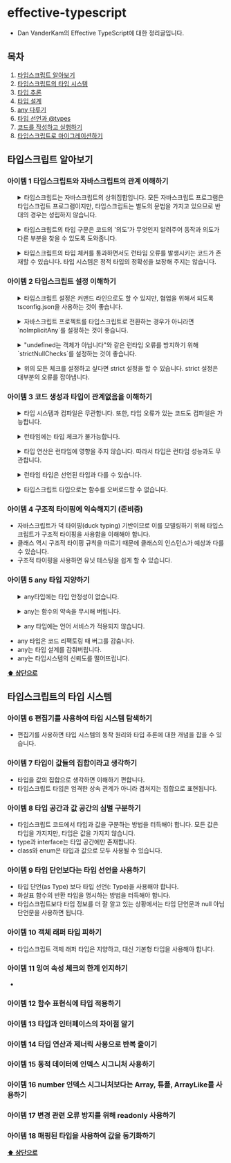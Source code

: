 # effective-typescript
- Dan VanderKam의 Effective TypeScript에 대한 정리글입니다.

## 목차

1. [타입스크립트 알아보기](#타입스크립트-알아보기)
2. [타입스크립트의 타입 시스템](#타입스크립트의-타입-시스템)
3. [타입 추론](#타입-추론)
4. [타입 설계](#타입-설계)
5. [any 다루기](#any-다루기)
6. [타입 선언과 @types](#타입-선언과-@types)
7. [코드를 작성하고 실행하기](#코드를-작성하고-실행하기)
8. [타입스크립트로 마이그레이션하기](#타입스크립트로-마이그레이션하기)

## **타입스크립트 알아보기**
### 아이템 1 타입스크립트와 자바스크립트의 관계 이해하기

<ul>
<details>
<summary>타입스크립트는 자바스크립트의 상위집합입니다. 모든 자바스크립트 프로그램은 타입스크립트 프로그램이지만, 타입스크립트는 별도의 문법을 가지고 있으므로 반대의 경우는 성립하지 않습니다.</summary>
<div markdown="1"><br/>
  
```js
// JavaScript
function greet(who: string) { // SyntaxError: Unexpected token :
  console.log('Hello', who);
}
```
자바스크립트에선 위와 같은 타입스크립트 문법을 사용할 수 없습니다. 그러나 타입스크립트에서는 자바스크립트의 모든 문법을 사용할 수 있습니다.
<br/><br/>
  
</div>
</details>
</ul>

<ul>
<details>
<summary>타입스크립트의 타입 구문은 코드의 '의도'가 무엇인지 알려주어 동작과 의도가 다른 부분을 찾을 수 있도록 도와줍니다.</summary>
<div markdown="1"><br/>
  
```ts
interface State {
  name: string;
  capital: string; // 의도
}

const states: State[] = [
  {name: 'Alabama', capital: 'Montgomery'},
  {name: 'Alaska',  capitol: 'Juneau'}, // 동작
                 // ~~~~~~~~~~~~~~~~~ Did you mean to write 'capital'?
  {name: 'Arizona', capital: 'Phoenix'},
  // ...
];
```
명시적으로 states를 선언하면 코드 작성자의 의도를 타입스크립트에게 알려줄 수 있고(capital), 만약 잘못된 동작(capitol)이 발생하였다면 타입스크립트는 에러와 함께 해결 방법을 추천해줍니다.<br/><br/>
  
</div>
</details>
</ul>

<ul>
<details>
<summary>타입스크립트의 타입 체커를 통과하면서도 런타임 오류를 발생시키는 코드가 존재할 수 있습니다. 타입 시스템은 정적 타입의 정확성을 보장해 주지는 않습니다.</summary>
<div markdown="1"><br/>
  
```ts
const names = ['Alice', 'Bob'];
console.log(names[2].toUpperCase());
// TypeError: Cannot read property 'toUpperCase' of undefined
```
타입은 정확하지만 존재하지 않는 인덱스에 접근하려 시도하였기 때문에 에러가 발생합니다.<br/><br/>
  
</div>
</details>
</ul>

### 아이템 2 타입스크립트 설정 이해하기

<ul>
<details>
<summary>타입스크립트 설정은 커맨드 라인으로도 할 수 있지만, 협업을 위해서 되도록 tsconfig.json을 사용하는 것이 좋습니다.</summary>
<div markdown="1"><br/>
  
```cli
$ tsc --init
```
위 명령어를 입력하면 루트 디렉토리에 tsconfig.json 파일을 만들어줍니다.<br/><br/>
  
</div>
</details>
</ul>

<ul>
<details>
<summary>자바스크립트 프로젝트를 타입스크립트로 전환하는 경우가 아니라면 `noImplicitAny`를 설정하는 것이 좋습니다.</summary>
<div markdown="1"><br/>
  
**나쁜 예:** 
```ts
// tsConfig: {"noImplicitAny":false}

function add(a, b) {
  return a + b;
}
```
`noImplicitAny`가 해제된 경우 함수의 타입이 설정되지 않아도 자동적으로 any로 추론됩니다.
  
**좋은 예:**  
```ts
// tsConfig: {"noImplicitAny":true}

function add(a, b) {
          // ~    Parameter 'a' implicitly has an 'any' type
          //    ~ Parameter 'b' implicitly has an 'any' type
  return a + b;
}
```
`noImplicitAny`가 설정된 경우 명시적으로 any 타입을 설정하지 않는 이상 추론된 결과가 any라면 에러가 발생합니다.<br/><br/>
  
</div>
</details>
</ul>

<ul>
<details>
<summary>"undefined는 객체가 아닙니다"와 같은 런타임 오류를 방지하기 위해 `strictNullChecks`를 설정하는 것이 좋습니다.</summary>
<div markdown="1"><br/>
  
**나쁜 예:**
```ts
// tsConfig: {"noImplicitAny":true,"strictNullChecks":false}

const x: number = null;  // OK, null is a valid number
```
`strictNullChecks`을 설정하지 않는 경우 null과 undefined가 허용됩니다.

**좋은 예:**
```ts
// tsConfig: {"noImplicitAny":true,"strictNullChecks":true}

const x: number = null;
//    ~ Type 'null' is not assignable to type 'number'
```
`strictNullChecks`을 설정한 경우 null과 undefined를 명시적으로 허용하지 않는 이상 오류를 발생시킵니다. 이러한 방식은 코드 작성을 어렵게 하지만 "undefined는 객체가 아닙니다"와 같은 null과 undefined와 관련  런타임 오류를 잡아내는 데 많은 도움을 줍니다.<br/><br/>
  
</div>
</details>
</ul>

<ul>
<details>
<summary>위의 모든 체크를 설정하고 싶다면 strict 설정을 할 수 있습니다. strict 설정은 대부분의 오류를 잡아냅니다.</summary>
<div markdown="1"><br/>
  
```ts
// tsConfig
    
{"strict": true}
```
`noImplicitAny`와 `strictNullChecks`는 모두 strict 설정 안에 포함되어있습니다.<br/><br/>
  
</div>
</details>
</ul>

### 아이템 3 코드 생성과 타입이 관계없음을 이해하기

<ul>
<details>
<summary>타입 시스템과 컴파일은 무관합니다. 또한, 타입 오류가 있는 코드도 컴파일은 가능합니다.</summary>
<div markdown="1"><br/>
  
```ts
// test.ts
let x = 'hello';
x = 1234;
  
// $ tsc test.ts
// test.ts:2:1 - error TS2322: Type 'number' is not assignable to type 'string'.
// 2 x = 1234;
  
// test.js
var x = 'hello';
x = 1234;  
```
타입 오류가 발생하는 ts 파일에 tsc 명령어(타입스크립트 파일을 자바스크립트 파일로 컴파일)를 사용하면 오류에도 불구하고 자바스크립트 파일이 문제 없이 생성되는 것을 볼 수 있습니다.<br/><br/>
  
</div>
</details>
</ul>

<ul>
<details>
<summary>런타임에는 타입 체크가 불가능합니다.</summary>
<div markdown="1"><br/>
    
**나쁜 예:** 
```ts
interface Square {
  width: number;
}
interface Rectangle extends Square {
  height: number;
}
type Shape = Square | Rectangle;

function calculateArea(shape: Shape) {
  if (shape instanceof Rectangle) {
                    // ~~~~~~~~~ 'Rectangle' only refers to a type,
                    //           but is being used as a value here
    return shape.width * shape.height;
                    //         ~~~~~~ Property 'height' does not exist
                    //                on type 'Shape'
  } else {
    return shape.width * shape.width;
  }
}
```
만약 위와 같이 작성하면 instanceof 체크는 런타임에 일어나지만, Rectangle은 타입이기 때문에 컴파일 과정에서 사라져 오류를 발생시킵니다.
  
  **좋은 예:** 
```ts
interface Square {
  kind: 'square';
  width: number;
}
interface Rectangle {
  kind: 'rectangle';
  height: number;
  width: number;
}
type Shape = Square | Rectangle;

function calculateArea(shape: Shape) {
  if (shape.kind === 'rectangle') {
    shape;  // Type is Rectangle
    return shape.width * shape.height;
  } else {
    shape;  // Type is Square
    return shape.width * shape.width;
  }
}
```
위와 같이 런타임에 접근 가능한 타입 정보를 명시적으로 저장하는 '태그' 기법을 사용하면 오류를 발생시키지 않습니다.
  
**좋은 예:** 
```ts
class Square {
  constructor(public width: number) {}
}
class Rectangle extends Square {
  constructor(public width: number, public height: number) {
    super(width);
  }
}
type Shape = Square | Rectangle;

function calculateArea(shape: Shape) {
  if (shape instanceof Rectangle) {
    shape;  // Type is Rectangle
    return shape.width * shape.height;
  } else {
    shape;  // Type is Square
    return shape.width * shape.width;  // OK
  }
}
```
타입을 클래스로 만드는 방법을 사용할 수도 있습니다. 이러한 방식을 이용하면 Rectangle은 타입이자 값으로 모두 사용할 수 있으므로 오류를 발생시키지 않습니다.<br/><br/>
  
</div>
</details>
</ul>

<ul>
<details>
<summary>타입 연산은 런타임에 영향을 주지 않습니다. 따라서 타입은 런타임 성능과도 무관합니다.</summary>
<div markdown="1"><br/>
    
**나쁜 예:** 
```ts
// TypeScript  
function asNumber(val: number | string): number {
  return val as number;
}

// Javascript  
function asNumber(val) {
  return val;
}
```
만약 string이나 number 타입인 값을 항상 number 타입으로 정제하기 위해 위와 같이 작성하였다면 이는 아무런 기능을 하지 못합니다. as number는 타입 연산이고 런타임 동작과는 무관하기 때문입니다.
  
**좋은 예:** 
```ts
function asNumber(val: number | string): number {
  return typeof(val) === 'string' ? Number(val) : val;
}
```
값을 제대로 정제하기 위해서는 자바스크립트 연산을 통해 변환을 수행해야 합니다. 이처럼 타입과 타입 연산자는 자바스크립트 변환 시점에 제거되기 때문에 런타임의 성능에 아무런 영향을 주지 않습니다.
<br/><br/>
  
</div>
</details>
</ul>
  
<ul>
<details>
<summary>런타임 타입은 선언된 타입과 다를 수 있습니다.</summary>
<div markdown="1"><br/>
    
```ts
interface LightApiResponse {
  lightSwitchValue: boolean;
}
async function setLight() {
  const response = await fetch('/light');
  const result: LightApiResponse = await response.json();
  setLightSwitch(result.lightSwitchValue);
}
```
위와 같이 /light를 요청하면 그 결과로 LightApiResponse를 반환하는 함수의 경우 lightSwitchValue를 boolean으로 설정하였지만 실제 응답의 타입이 boolean으로 보장되는 것은 아닙니다.<br/><br/>
  
</div>
</details>
</ul>

<ul>
<details>
<summary>타입스크립트 타입으로는 함수를 오버로드할 수 없습니다.</summary>
<div markdown="1"><br/>
    
```ts
function add(a: number, b: number) { return a + b; }
      // ~~~ Duplicate function implementation
function add(a: string, b: string) { return a + b; }
      // ~~~ Duplicate function implementation
```
C++과 같은 언어는 동일한 이름에 매개변수만 다른 여러 버전의 함수를 허용하는 '함수 오버로딩'이 가능하지만, 타입스크립트는 타입과 런타임의 동작이 무관하기 때문에 이러한 '함수 오버로딩'이 불가능합니다.<br/><br/>
  
</div>
</details>
</ul>

### 아이템 4 구조적 타이핑에 익숙해지기 (준비중)

- 자바스크립트가 덕 타이핑(duck typing) 기반이므로 이를 모델링하기 위해 타입스크립트가 구조적 타이핑을 사용함을 이해해야 합니다.
- 클래스 역시 구조적 타이핑 규칙을 따르기 때문에 클래스의 인스턴스가 예상과 다를 수 있습니다.
- 구조적 타이핑을 사용하면 유닛 테스팅을 쉽게 할 수 있습니다.

### 아이템 5 any 타입 지양하기

<ul>
<details>
<summary>any타입에는 타입 안정성이 없습니다.</summary>
<div markdown="1"><br/>
    
```ts
let age: number;
age = '12';
// ~~~ Type '"12"' is not assignable to type 'number'
age = '12' as any;  // OK
  
age += 1;  // OK; at runtime, age is now "121"
```
타입 단언문(as any)을 사용하면 string 타입을 할당할 수 있으나, 타입 체커는 계속해서 number 타입으로 판단하기 때문에 1을 더하면 "121"라는 잘못된 값이 됩니다.<br/><br/>

</div>
</details>
</ul>

<ul>
<details>
<summary>any는 함수의 약속을 무시해 버립니다.</summary>
<div markdown="1"><br/>
    
```ts
function calculateAge(birthDate: Date): number {
  // ...
}

let birthDate: any = '1990-01-19';
calculateAge(birthDate);  // OK
```
birthData 매개변수는 string이 아닌 Date 타입이어야 합니다. any 타입을 사용하면 calculateAge의 타입을 무시하게 됩니다.<br/><br/>

</div>
</details>
</ul>

<ul>
<details>
<summary>any 타입에는 언어 서비스가 적용되지 않습니다.</summary>
<div markdown="1"><br/>
    
```ts
interface Person {
  firstName: string;
  last: string;
}
const formatName = (p: Person) => `${p.firstName} ${p.last}`;
const formatNameAny = (p: any) => `${p.first} ${p.last}`;
```
타입스크립트 언어 서비스는 자동완성 기능과 적절한 도움말을 제공합니다. 위의 경우처럼 Person 타입의 first가 firstName으로 변경되어도 any 타입의 심볼은 자동으로 반영되지 않습니다.<br/><br/>

</div>
</details>
</ul>

- any 타입은 코드 리팩토링 때 버그를 감춥니다.
- any는 타입 설계를 감춰버립니다.
- any는 타입시스템의 신뢰도를 떨어뜨립니다.

**[⬆ 상단으로](#목차)**

## **타입스크립트의 타입 시스템**
### 아이템 6 편집기를 사용하여 타입 시스템 탐색하기
- 편집기를 사용하면 타입 시스템의 동작 원리와 타입 추론에 대한 개념을 잡을 수 있습니다.

### 아이템 7 타입이 값들의 집합이라고 생각하기
- 타입을 값의 집합으로 생각하면 이해하기 편합니다. 
- 타입스크립트 타입은 엄격한 상속 관계가 아니라 겹쳐지는 집합으로 표현됩니다.

### 아이템 8 타입 공간과 값 공간의 심벌 구분하기
- 타입스크립트 코드에서 타입과 값을 구분하는 방법을 터득해야 합니다. 모든 값은 타입을 가지지만, 타입은 값을 가지지 않습니다. 
- type과 interface는 타입 공간에만 존재합니다.
- class와 enum은 타입과 값으로 모두 사용될 수 있습니다.

### 아이템 9 타입 단언보다는 타입 선언을 사용하기
- 타입 단언(as Type) 보다 타입 선언(: Type)을 사용해야 합니다.
- 화살표 함수의 반환 타입을 명시하는 방법을 터득해야 합니다.
- 타입스크립트보다 타입 정보를 더 잘 알고 있는 상황에서는 타입 단언문과 null 아님 단언문을 사용하면 됩니다.

### 아이템 10 객체 래퍼 타입 피하기
- 타입스크립트 객체 래퍼 타입은 지양하고, 대신 기본형 타입을 사용해야 합니다.

### 아이템 11 잉여 속성 체크의 한계 인지하기
- 

### 아이템 12 함수 표현식에 타입 적용하기

### 아이템 13 타입과 인터페이스의 차이점 알기

### 아이템 14 타입 연산과 제너릭 사용으로 반복 줄이기

### 아이템 15 동적 데이터에 인덱스 시그니처 사용하기

### 아이템 16 number 인덱스 시그니처보다는 Array, 튜플, ArrayLike를 사용하기

### 아이템 17 변경 관련 오류 방지를 위해 readonly 사용하기

### 아이템 18 매핑된 타입을 사용하여 값을 동기화하기

**[⬆ 상단으로](#목차)**

